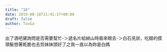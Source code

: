 ```yaml
---
title: "16"
date: 2019-08-16T21:41:17+08:00
draft: false
author: ToxGa
---
```


出了酒吧黛詢問是否需要幫忙-＞遞名片給緋山時眉來眼去-＞白石見狀，吃醋的摸頭髮想著乾脆也去剪妹妹頭好了之我一直以為妳是白媽
